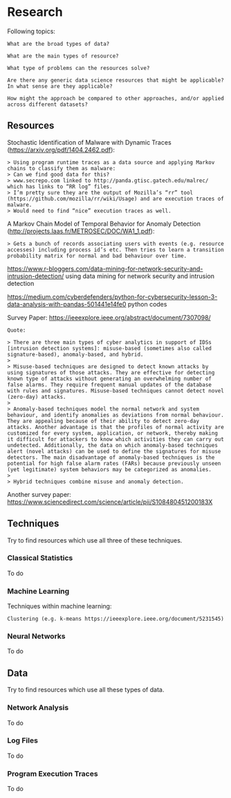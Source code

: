 # Research

Following topics:

    What are the broad types of data?

    What are the main types of resource?

    What type of problems can the resources solve?

    Are there any generic data science resources that might be applicable? In what sense are they applicable?

    How might the approach be compared to other approaches, and/or applied across different datasets?

## Resources

Stochastic Identification of Malware with Dynamic Traces (https://arxiv.org/pdf/1404.2462.pdf):

    > Using program runtime traces as a data source and applying Markov chains to classify them as malware:
    > Can we find good data for this?
    > www.secrepo.com linked to http://panda.gtisc.gatech.edu/malrec/ which has links to “RR log” files.
    > I’m pretty sure they are the output of Mozilla’s “rr” tool (https://github.com/mozilla/rr/wiki/Usage) and are execution traces of malware.
    > Would need to find “nice” execution traces as well.

A Markov Chain Model of Temporal Behavior for Anomaly Detection (http://projects.laas.fr/METROSEC/DOC/WA1_1.pdf):

    > Gets a bunch of records associating users with events (e.g. resource accesses) including process id’s etc. Then tries to learn a transition probability matrix for normal and bad behaviour over time.

https://www.r-bloggers.com/data-mining-for-network-security-and-intrusion-detection/  using data mining for network security and intrusion detection

https://medium.com/cyberdefenders/python-for-cybersecurity-lesson-3-data-analysis-with-pandas-501441e14fe0  python codes

Survey Paper: https://ieeexplore.ieee.org/abstract/document/7307098/

    Quote:

    > There are three main types of cyber analytics in support of IDSs [intrusion detection systems]: misuse-based (sometimes also called signature-based), anomaly-based, and hybrid.
    >
    > Misuse-based techniques are designed to detect known attacks by using signatures of those attacks. They are effective for detecting known type of attacks without generating an overwhelming number of false alarms. They require frequent manual updates of the database with rules and signatures. Misuse-based techniques cannot detect novel (zero-day) attacks.
    >
    > Anomaly-based techniques model the normal network and system behaviour, and identify anomalies as deviations from normal behaviour. They are appealing because of their ability to detect zero-day attacks. Another advantage is that the profiles of normal activity are customized for every system, application, or network, thereby making it difficult for attackers to know which activities they can carry out undetected. Additionally, the data on which anomaly-based techniques alert (novel attacks) can be used to define the signatures for misuse detectors. The main disadvantage of anomaly-based techniques is the potential for high false alarm rates (FARs) because previously unseen (yet legitimate) system behaviors may be categorized as anomalies.
    >
    > Hybrid techniques combine misuse and anomaly detection.

Another survey paper: https://www.sciencedirect.com/science/article/pii/S108480451200183X

## Techniques

Try to find resources which use all three of these techniques.

### Classical Statistics

To do

### Machine Learning

Techniques within machine learning:

    Clustering (e.g. k-means https://ieeexplore.ieee.org/document/5231545)

### Neural Networks

To do

## Data

Try to find resources which use all these types of data.

### Network Analysis

To do

### Log Files

To do

### Program Execution Traces
To do

